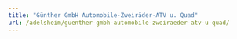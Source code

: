 ```yaml
---
title: "Günther GmbH Automobile-Zweiräder-ATV u. Quad"
url: /adelsheim/guenther-gmbh-automobile-zweiraeder-atv-u-quad/
---
```

